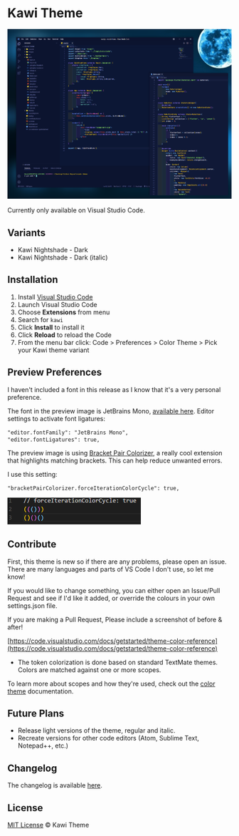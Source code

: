 # Kawi Theme

<img src="https://github.com/mkawi/kawi-theme/raw/main/images/preview.png" alt="Preview">

Currently only available on Visual Studio Code.

## Variants

- Kawi Nightshade - Dark
- Kawi Nightshade - Dark (italic)

## Installation

1.  Install [Visual Studio Code](https://code.visualstudio.com/)
2.  Launch Visual Studio Code
3.  Choose **Extensions** from menu
4.  Search for `kawi`
5.  Click **Install** to install it
6.  Click **Reload** to reload the Code
7.  From the menu bar click: Code > Preferences > Color Theme > Pick your Kawi theme variant

## Preview Preferences

I haven't included a font in this release as I know that it's a very personal preference.

The font in the preview image is JetBrains Mono, [available here](https://www.jetbrains.com/lp/mono/). Editor settings to activate font ligatures:

```
"editor.fontFamily": "JetBrains Mono",
"editor.fontLigatures": true,
```

The preview image is using [Bracket Pair Colorizer](https://marketplace.visualstudio.com/items?itemName=CoenraadS.bracket-pair-colorizer), a really cool extension that highlights matching brackets. This can help reduce unwanted errors.

I use this setting:

```
"bracketPairColorizer.forceIterationColorCycle": true,
```

![Bracket](./images/bracket.png)

## Contribute

First, this theme is new so if there are any problems, please open an issue. There are many languages and parts of VS Code I don't use, so let me know!

If you would like to change something, you can either open an Issue/Pull Request and see if I'd like it added, or override the colours in your own settings.json file.

If you are making a Pull Request, Please include a screenshot of before & after!

[https://code.visualstudio.com/docs/getstarted/theme-color-reference](https://code.visualstudio.com/docs/getstarted/theme-color-reference)

- The token colorization is done based on standard TextMate themes. Colors are matched against one or more scopes.

To learn more about scopes and how they're used, check out the [color theme](https://code.visualstudio.com/api/extension-guides/color-theme) documentation.

## Future Plans

- Release light versions of the theme, regular and italic.
- Recreate versions for other code editors (Atom, Sublime Text, Notepad++, etc.)

## Changelog

The changelog is available [here](./CHANGELOG.md).

## License

[MIT License](./LICENSE) © Kawi Theme

